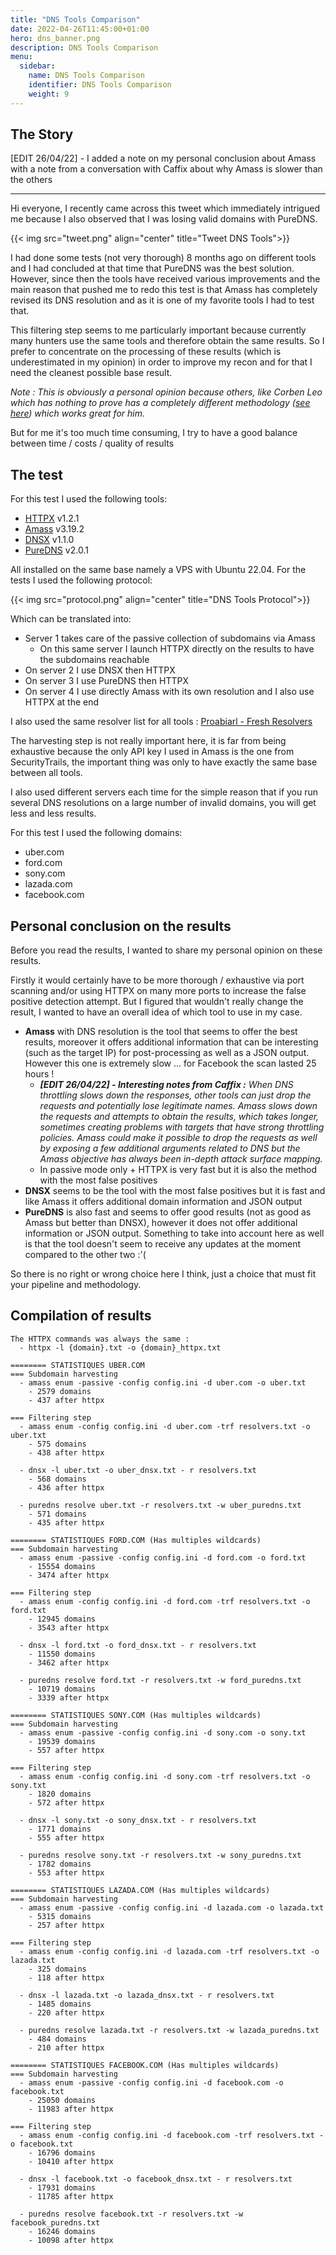 ```yaml
---
title: "DNS Tools Comparison"
date: 2022-04-26T11:45:00+01:00
hero: dns_banner.png
description: DNS Tools Comparison
menu:
  sidebar:
    name: DNS Tools Comparison
    identifier: DNS Tools Comparison
    weight: 9
---
```


## The Story

[EDIT 26/04/22] - I added a note on my personal conclusion about Amass with a note from a conversation with Caffix about why Amass is slower than the others

---

Hi everyone,
I recently came across this tweet which immediately intrigued me because I also observed that I was losing valid domains with PureDNS.

{{< img src="tweet.png" align="center" title="Tweet DNS Tools">}}

I had done some tests (not very thorough) 8 months ago on different tools and I had concluded at that time that PureDNS was the best solution. However, since then the tools have received various improvements and the main reason that pushed me to redo this test is that Amass has completely revised its DNS resolution and as it is one of my favorite tools I had to test that.

This filtering step seems to me particularly important because currently many hunters use the same tools and therefore obtain the same results.
So I prefer to concentrate on the processing of these results (which is underestimated in my opinion) in order to improve my recon and for that I need the cleanest possible base result.

_Note : This is obviously a personal opinion because others, like Corben Leo which has nothing to prove has a completely different methodology ([see here](https://twitter.com/hacker_/status/1517907518604861440)) which works great for him._

But for me it's too much time consuming, I try to have a good balance between time / costs / quality of results

## The test

For this test I used the following tools:
* [HTTPX](https://github.com/projectdiscovery/httpx) v1.2.1
* [Amass](https://github.com/OWASP/Amass) v3.19.2
* [DNSX](https://github.com/projectdiscovery/dnsx) v1.1.0
* [PureDNS](https://github.com/d3mondev/puredns) v2.0.1

All installed on the same base namely a VPS with Ubuntu 22.04. For the tests I used the following protocol:

{{< img src="protocol.png" align="center" title="DNS Tools Protocol">}}

Which can be translated into:
  * Server 1 takes care of the passive collection of subdomains via Amass
    * On this same server I launch HTTPX directly on the results to have the subdomains reachable
  * On server 2 I use DNSX then HTTPX
  * On server 3 I use PureDNS then HTTPX
  * On server 4 I use directly Amass with its own resolution and I also use HTTPX at the end

I also used the same resolver list for all tools : [Proabiarl - Fresh Resolvers](https://github.com/proabiral/Fresh-Resolvers/blob/master/resolvers.txt)

The harvesting step is not really important here, it is far from being exhaustive because the only API key I used in Amass is the one from SecurityTrails, the important thing was only to have exactly the same base between all tools.

I also used different servers each time for the simple reason that if you run several DNS resolutions on a large number of invalid domains, you will get less and less results.

For this test I used the following domains:
  * uber.com
  * ford.com
  * sony.com
  * lazada.com
  * facebook.com

## Personal conclusion on the results

Before you read the results, I wanted to share my personal opinion on these results.

Firstly it would certainly have to be more thorough / exhaustive via port scanning and/or using HTTPX on many more ports to increase the false positive detection attempt. But I figured that wouldn't really change the result, I wanted to have an overall idea of which tool to use in my case.

* **Amass** with DNS resolution is the tool that seems to offer the best results, moreover it offers additional information that can be interesting (such as the target IP) for post-processing as well as a JSON output. However this one is extremely slow ... for Facebook the scan lasted 25 hours ! 
    * _**[EDIT 26/04/22] - Interesting notes from Caffix :** When DNS throttling slows down the responses, other tools can just drop the requests and potentially lose legitimate names. Amass slows down the requests and attempts to obtain the results, which takes longer, sometimes creating problems with targets that have strong throttling policies. Amass could make it possible to drop the requests as well by exposing a few additional arguments related to DNS but the Amass objective has always been in-depth attack surface mapping._
  * In passive mode only + HTTPX is very fast but it is also the method with the most false positives
* **DNSX** seems to be the tool with the most false positives but it is fast and like Amass it offers additional domain information and JSON output
* **PureDNS** is also fast and seems to offer good results (not as good as Amass but better than DNSX), however it does not offer additional information or JSON output. Something to take into account here as well is that the tool doesn't seem to receive any updates at the moment compared to the other two :'(

So there is no right or wrong choice here I think, just a choice that must fit your pipeline and methodology.

## Compilation of results

```
The HTTPX commands was always the same :
  - httpx -l {domain}.txt -o {domain}_httpx.txt

======== STATISTIQUES UBER.COM
=== Subdomain harvesting
  - amass enum -passive -config config.ini -d uber.com -o uber.txt
    - 2579 domains
    - 437 after httpx

=== Filtering step
  - amass enum -config config.ini -d uber.com -trf resolvers.txt -o uber.txt
    - 575 domains
    - 438 after httpx

  - dnsx -l uber.txt -o uber_dnsx.txt - r resolvers.txt
    - 568 domains
    - 436 after httpx

  - puredns resolve uber.txt -r resolvers.txt -w uber_puredns.txt
    - 571 domains
    - 435 after httpx

======== STATISTIQUES FORD.COM (Has multiples wildcards)
=== Subdomain harvesting
  - amass enum -passive -config config.ini -d ford.com -o ford.txt
    - 15554 domains
    - 3474 after httpx

=== Filtering step
  - amass enum -config config.ini -d ford.com -trf resolvers.txt -o ford.txt
    - 12945 domains
    - 3543 after httpx

  - dnsx -l ford.txt -o ford_dnsx.txt - r resolvers.txt
    - 11550 domains
    - 3462 after httpx

  - puredns resolve ford.txt -r resolvers.txt -w ford_puredns.txt
    - 10719 domains
    - 3339 after httpx

======== STATISTIQUES SONY.COM (Has multiples wildcards)
=== Subdomain harvesting
  - amass enum -passive -config config.ini -d sony.com -o sony.txt
    - 19539 domains
    - 557 after httpx

=== Filtering step
  - amass enum -config config.ini -d sony.com -trf resolvers.txt -o sony.txt
    - 1820 domains
    - 572 after httpx

  - dnsx -l sony.txt -o sony_dnsx.txt - r resolvers.txt
    - 1771 domains
    - 555 after httpx

  - puredns resolve sony.txt -r resolvers.txt -w sony_puredns.txt
    - 1782 domains
    - 553 after httpx

======== STATISTIQUES LAZADA.COM (Has multiples wildcards)
=== Subdomain harvesting
  - amass enum -passive -config config.ini -d lazada.com -o lazada.txt
    - 5315 domains
    - 257 after httpx

=== Filtering step
  - amass enum -config config.ini -d lazada.com -trf resolvers.txt -o lazada.txt
    - 325 domains
    - 118 after httpx

  - dnsx -l lazada.txt -o lazada_dnsx.txt - r resolvers.txt
    - 1485 domains
    - 220 after httpx

  - puredns resolve lazada.txt -r resolvers.txt -w lazada_puredns.txt
    - 484 domains
    - 210 after httpx

======== STATISTIQUES FACEBOOK.COM (Has multiples wildcards)
=== Subdomain harvesting
  - amass enum -passive -config config.ini -d facebook.com -o facebook.txt
    - 25050 domains
    - 11983 after httpx

=== Filtering step
  - amass enum -config config.ini -d facebook.com -trf resolvers.txt -o facebook.txt
    - 16796 domains
    - 10410 after httpx

  - dnsx -l facebook.txt -o facebook_dnsx.txt - r resolvers.txt
    - 17931 domains
    - 11785 after httpx

  - puredns resolve facebook.txt -r resolvers.txt -w facebook_puredns.txt
    - 16246 domains
    - 10098 after httpx
```

